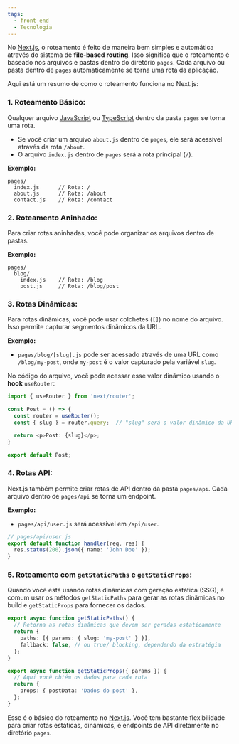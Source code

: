```yaml
---
tags:
  - front-end
  - Tecnologia
---
```

No [Next.js](Next.js.md), o roteamento é feito de maneira bem simples e automática através do sistema de **file-based routing**. Isso significa que o roteamento é baseado nos arquivos e pastas dentro do diretório `pages`. Cada arquivo ou pasta dentro de `pages` automaticamente se torna uma rota da aplicação.

Aqui está um resumo de como o roteamento funciona no Next.js:

### 1. Roteamento Básico:
Qualquer arquivo [JavaScript](JavaScript.md) ou [TypeScript](TypeScript.md) dentro da pasta `pages` se torna uma rota.

- Se você criar um arquivo `about.js` dentro de `pages`, ele será acessível através da rota `/about`.
- O arquivo `index.js` dentro de `pages` será a rota principal (`/`).

**Exemplo:**
```
pages/
  index.js      // Rota: /
  about.js      // Rota: /about
  contact.js    // Rota: /contact
```

### 2. Roteamento Aninhado:
Para criar rotas aninhadas, você pode organizar os arquivos dentro de pastas.

**Exemplo:**
```
pages/
  blog/
    index.js    // Rota: /blog
    post.js     // Rota: /blog/post
```

### 3. Rotas Dinâmicas:
Para rotas dinâmicas, você pode usar colchetes (`[]`) no nome do arquivo. Isso permite capturar segmentos dinâmicos da URL.

**Exemplo:**
- `pages/blog/[slug].js` pode ser acessado através de uma URL como `/blog/my-post`, onde `my-post` é o valor capturado pela variável `slug`.

No código do arquivo, você pode acessar esse valor dinâmico usando o **hook** `useRouter`:

```ts
import { useRouter } from 'next/router';

const Post = () => {
  const router = useRouter();
  const { slug } = router.query;  // "slug" será o valor dinâmico da URL

  return <p>Post: {slug}</p>;
}

export default Post;
```

### 4. Rotas API:
Next.js também permite criar rotas de API dentro da pasta `pages/api`. Cada arquivo dentro de `pages/api` se torna um endpoint.

**Exemplo:**
- `pages/api/user.js` será acessível em `/api/user`.

```ts
// pages/api/user.js
export default function handler(req, res) {
  res.status(200).json({ name: 'John Doe' });
}
```

### 5. Roteamento com `getStaticPaths` e `getStaticProps`:
Quando você está usando rotas dinâmicas com geração estática (SSG), é comum usar os métodos `getStaticPaths` para gerar as rotas dinâmicas no build e `getStaticProps` para fornecer os dados.

```ts
export async function getStaticPaths() {
  // Retorna as rotas dinâmicas que devem ser geradas estaticamente
  return {
    paths: [{ params: { slug: 'my-post' } }],
    fallback: false, // ou true/ blocking, dependendo da estratégia
  };
}

export async function getStaticProps({ params }) {
  // Aqui você obtém os dados para cada rota
  return {
    props: { postData: 'Dados do post' },
  };
}
```

Esse é o básico do roteamento no [Next.js](Next.js.md). Você tem bastante flexibilidade para criar rotas estáticas, dinâmicas, e endpoints de API diretamente no diretório `pages`.
